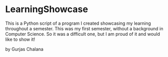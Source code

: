 # LearningShowcase
This is a Python script of a program I created showcasing my learning throughout a semester. This was my first semester, without a background in Computer Science. So it was a difficult one, but I am proud of it and would like to show it!

by Gurjas Chalana
